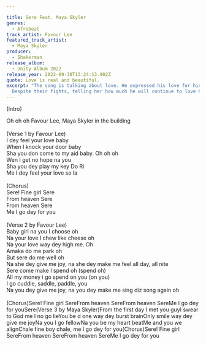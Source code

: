 ```yaml
---

title: Sere Feat. Maya Skyler
genres:
  - Afrobeat
track_artist: Favour Lee
featured_track_artist:
  - Maya Skyler
producer:
  - Shakerman
release_album:
  - Unity Album 2022
release_year: 2022-09-30T13:24:13.902Z
quote: Love is real and beautiful.
excerpt: "The song is talking about love. He expressed his love for his woman.
  Despite their fights, telling her how much he will continue to love her. "
---
```

<!--StartFragment-->

(Intro)

Oh oh oh Favour Lee, Maya Skyler in the building\
\
(Verse 1 by Favour Lee)\
I dey feel your love baby\
When I knock your door baby\
Sha you don come to my aid baby. Oh oh oh\
Wen I get no hope na you\
Sha you dey play my key Do Ri\
Me I dey feel your love so la\
\
(Chorus)\
Sere! Fine girl Sere\
From heaven Sere\
From heaven Sere\
Me I go dey for you\
\
(Verse 2 by Favour Lee)\
Baby girl na you I choose oh\
Na your love I chew like cheese oh\
Na your love way dey high me. Oh\
Amaka do me park oh\
But sere do me well oh\
Na she dey give me joy, na she dey make me feel all day, all nite\
Sere come make I spend oh (spend oh)\
All my money i go spend on you (on you)\
I go cuddle, saddle, paddle, you\
Na you dey give me joy, na you dey make me sing diz song again oh\
\
(Chorus)Sere! Fine girl SereFrom heaven SereFrom heaven SereMe I go dey for youSere(Verse 3 by Maya Skyler)From the first day I met you guyI swear to God me I no go lieYou be d one way dey burst brainOnly smile way dey give me joyNa you I go fellowNa you be my heart beatMe and you we alignChale fine boy chale, me I go dey for you(Chorus)Sere! Fine girl SereFrom heaven SereFrom heaven SereMe I go dey for you

<!--EndFragment-->